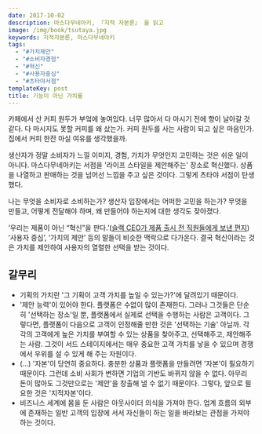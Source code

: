 ```yaml
---
date: 2017-10-02
description: 마스다무네아키, 『지적 자본론』 을 읽고
image: /img/book/tsutaya.jpg
keywords: 지적자본론, 마스다무네아키
tags:
  - "#가치제안"
  - "#소비자경험"
  - "#혁신"
  - "#사용자중심"
  - "#츠타야서점"
templateKey: post
title: 기능이 아닌 가치를
---
```


카페에서 산 커피 원두가 부엌에 놓여있다. 너무 많아서 다 마시기 전에 향이 날아갈 것 같다. 다 마시지도 못할 커피를 왜 샀는가. 커피 원두를 사는 사람이 되고 싶은 마음인가. 집에서 커피 한잔 마실 여유를 생각했을까.

생산자가 정말 소비자가 느낄 이미지, 경험, 가치가 무엇인지 고민하는 것은 쉬운 일이 아니다. 마스다무네아키는 서점을 '라이프 스타일을 제안해주는' 장소로 혁신했다. 상품을 나열하고 판매하는 것을 넘어선 느낌을 주고 싶은 것이다. 그렇게 츠타야 서점이 탄생했다.

나는 무엇을 소비자로 소비하는가? 생산자 입장에서는 어떠한 고민을 하는가? 무엇을 만들고, 어떻게 전달해야 하며, 왜 만들어야 하는지에 대한 생각도 잦아졌다.

‘우리는 제품이 아닌 “혁신”을 판다.’([슬랙 CEO가 제품 출시 전 직원들에게 보낸 편지](https://someto.wordpress.com/2015/04/02/slack-ceo%EA%B0%80-%EC%A0%9C%ED%92%88-%EC%B6%9C%EC%8B%9C%EC%A0%84-%EC%A7%81%EC%9B%90%EB%93%A4%EC%97%90%EA%B2%8C-%EB%B3%B4%EB%82%B8-%ED%8E%B8%EC%A7%80/)) ‘사용자 중심’, ‘가치의 제안’ 등의 말들이 비슷한 맥락으로 다가온다. 결국 혁신이라는 것은 가치를 제안하여 사용자의 열렬한 선택을 받는 것이다.


## 갈무리
- 기획의 가치란 '그 기획이 고객 가치를 높일 수 있는가?'에 달려있기 때문이다.
- '제안 능력'이 있어야 한다. 플랫폼은 수없이 많이 존재한다. 그러나 그것들은 단순히 '선택하는 장소'일 뿐, 플랫폼에서 실제로 선택을 수행하는 사람은 고객이다. 그렇다면, 플랫폼이 다음으로 고객이 인정해줄 만한 것은 '선택하는 기술' 아닐까. 각각의 고객에게 높은 가치를 부여할 수 있는 상품을 찾아주고, 선택해주고, 제안해주는 사람. 그것이 서드 스테이지에서는 매우 중요한 고객 가치를 낳을 수 있으며 경쟁에서 우위를 설 수 있게 해 주는 자원이다.
- (...) '자본'이 당연히 중요하다. 충분한 상품과 플랫폼을 만들려면 '자본'이 필요하기 때문이다. 그런데 소비 사회가 변하면 기업의 기반도 바뀌지 않을 수 없다. 아무리 돈이 많아도 그것만으로는 '제안'을 창출해 낼 수 없기 때문이다. 그렇다, 앞으로 필요한 것은 '지적자본'이다.
- 비즈니스 세계에 몸을 둔 사람은 아웃사이더 의식을 가져야 한다. 업계 흐름의 외부에 존재하는 일반 고객의 입장에 서서 자신들이 하는 일을 바라보는 관점을 가져야 하는 것이다.